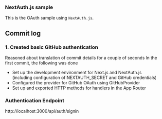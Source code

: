 ### NextAuth.js sample
This is the OAuth sample using `NextAuth.js`.

## Commit log
### 1. Created basic GitHub authentication

Reasoned about translation of commit details for a couple of seconds
In the first commit, the following was done

- Set up the development environment for Next.js and NextAuth.js (including configuration of NEXTAUTH_SECRET and GitHub credentials)
- Configured the provider for GitHub OAuth using GitHubProvider
- Set up and exported HTTP methods for handlers in the App Router

### Authentication Endpoint
http://localhost:3000/api/auth/signin
